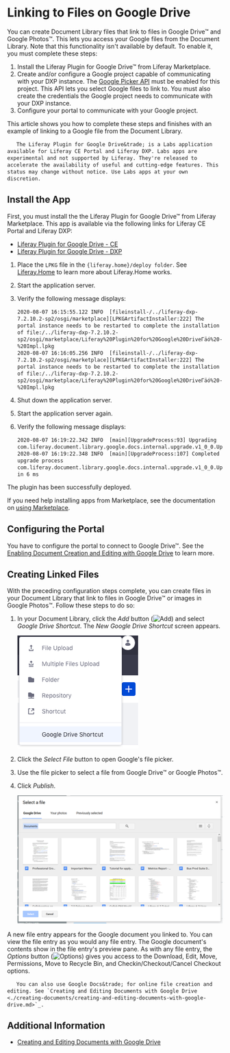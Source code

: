 # Linking to Files on Google Drive

You can create Document Library files that link to files in Google Drive&trade; and Google Photos&trade;. This lets you access your Google files from the Document Library. Note that this functionality isn't available by default. To enable it, you must complete these steps:

1. Install the Liferay Plugin for Google Drive&trade; from Liferay Marketplace.
1. Create and/or configure a Google project capable of communicating with your DXP instance. The [Google Picker API](https://developers.google.com/picker/) must be enabled for this project. This API lets you select Google files to link to. You must also create the credentials the Google project needs to communicate with your DXP instance.
1. Configure your portal to communicate with your Google project.

This article shows you how to complete these steps and finishes with an example of linking to a Google file from the Document Library.

```Important::
   The Liferay Plugin for Google Drive&trade; is a Labs application available for Liferay CE Portal and Liferay DXP. Labs apps are experimental and not supported by Liferay. They're released to accelerate the availability of useful and cutting-edge features. This status may change without notice. Use Labs apps at your own discretion.
```

## Install the App

First, you must install the the Liferay Plugin for Google Drive&trade; from Liferay Marketplace. This app is available via the following links for Liferay CE Portal and Liferay DXP:

* [Liferay Plugin for Google Drive - CE](https://web.liferay.com/marketplace/-/mp/application/105847499)
* [Liferay Plugin for Google Drive - DXP](https://web.liferay.com/marketplace/-/mp/application/98011653)

1. Place the `LPKG` file in the `{liferay.home}/deploy folder`. See [Liferay.Home](../../../installation-and-upgrades/reference/liferay-home.md) to learn more about Liferay.Home works.
1. Start the application server.
1. Verify the following message displays:

    ```
    2020-08-07 16:15:55.122 INFO  [fileinstall-/../liferay-dxp-7.2.10.2-sp2/osgi/marketplace][LPKGArtifactInstaller:222] The portal instance needs to be restarted to complete the installation of file:/../liferay-dxp-7.2.10.2-sp2/osgi/marketplace/Liferay%20Plugin%20for%20Google%20DriveΓäó%20-%20Impl.lpkg
    2020-08-07 16:16:05.256 INFO  [fileinstall-/../liferay-dxp-7.2.10.2-sp2/osgi/marketplace][LPKGArtifactInstaller:222] The portal instance needs to be restarted to complete the installation of file:/../liferay-dxp-7.2.10.2-sp2/osgi/marketplace/Liferay%20Plugin%20for%20Google%20DriveΓäó%20-%20Impl.lpkg
    ```

1. Shut down the application server.
1. Start the application server again.
1. Verify the following message displays:

    ```
    2020-08-07 16:19:22.342 INFO  [main][UpgradeProcess:93] Upgrading com.liferay.document.library.google.docs.internal.upgrade.v1_0_0.UpgradeFileEntryTypeName
    2020-08-07 16:19:22.348 INFO  [main][UpgradeProcess:107] Completed upgrade process com.liferay.document.library.google.docs.internal.upgrade.v1_0_0.UpgradeFileEntryTypeName in 6 ms
    ```

The plugin has been successfully deployed.

If you need help installing apps from Marketplace, see the documentation on [using Marketplace](../../../system-administration/installing-and-managing-apps/getting-started/using-marketplace.md).

## Configuring the Portal

You have to configure the portal to connect to Google Drive&trade;. See the [Enabling Document Creation and Editing with Google Drive](../devops/google-drive-integration/enabling-document-creation-and-editing-with-google-drive.md) to learn more.

## Creating Linked Files

With the preceding configuration steps complete, you can create files in your Document Library that link to files in Google Drive&trade; or images in Google Photos&trade;. Follow these steps to do so:

1. In your Document Library, click the _Add_ button (![Add](../../../images/icon-add.png)) and select _Google Drive Shortcut_. The _New Google Drive Shortcut_ screen appears.

    ![Select New Google Drive Shortcut from the Add menu in your Document Library.](./linking-to-files-on-google-drive/images/01.png)

2. Click the _Select File_ button to open Google's file picker.
3. Use the file picker to select a file from Google Drive&trade; or Google Photos&trade;.

4. Click _Publish_.

    ![You can select files from Google Drive&trade; or your photos.](./linking-to-files-on-google-drive/images/02.png)

A new file entry appears for the Google document you linked to. You can view the file entry as you would any file entry. The Google document's contents show in the file entry's preview pane. As with any file entry, the _Options_ button (![Options](../../../images/icon-options.png)) gives you access to the Download, Edit, Move, Permissions, Move to Recycle Bin, and Checkin/Checkout/Cancel Checkout options.

```tip::
   You can also use Google Docs&trade; for online file creation and editing. See `Creating and Editing Documents with Google Drive <./creating-documents/creating-and-editing-documents-with-google-drive.md>`_.
```

## Additional Information

* [Creating and Editing Documents with Google Drive](./creating-documents/creating-and-editing-documents-with-google-drive.md)

